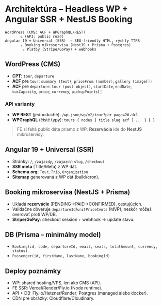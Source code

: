 # Architektúra – Headless WP + Angular SSR + NestJS Booking

```
WordPress (CMS: ACF + WPGraphQL/REST)
       ⇅ (API: public read)
Angular 19 + Universal (SSR)  → SEO-friendly HTML, rýchly TTFB
       ↘ Booking mikroservisa (NestJS + Prisma + Postgres)
        ↘ Platby (Stripe/GoPay) + webhooks
```

## WordPress (CMS)
- **CPT**: `tour`, `departure`
- **ACF** pre `tour`: `summary (text)`, `priceFrom (number)`, `gallery (image[])`
- **ACF** pre `departure`: `tour (post object)`, `startDate`, `endDate`, `busCapacity`, `price`, `currency`, `pickupPoints[]`

### API varianty
- **WP REST** (jednoduché): `/wp-json/wp/v2/tour?per_page=20` atď.
- **WPGraphQL** (čisté typy): `tours { nodes { title slug acf { ... } } }`

> FE si ťahá public dáta priamo z WP. **Rezervácia** ide do **NestJS** mikroservisy.

## Angular 19 + Universal (SSR)
- Stránky: `/`, `/zajazdy`, `/zajazd/:slug`, `/checkout`
- **SSR meta** (Title/Meta) z WP dát.
- **Schema.org**: `Tour`, `Trip`, `Organization`
- **Sitemap** generovaná z WP dát (build/cron).

## Booking mikroservisa (NestJS + Prisma)
- Ukladá **rezervácie** (PENDING→PAID→CONFIRMED), cestujúcich.
- Validačne dôveruje `departureId`/`unitPriceCents` (MVP), neskôr môžeš overovať proti WP/DB.
- **Stripe/GoPay**: checkout session + webhook → update stavu.

## DB (Prisma – minimálny model)
- `Booking(id, code, departureId, email, seats, totalAmount, currency, status)`
- `Passenger(id, firstName, lastName, bookingId)`

## Deploy poznámky
- WP: shared hosting/VPS, len ako CMS (API).
- FE SSR: Vercel/Render/Fly.io (Node runtime).
- API + DB: Fly.io/Hetzner/Render; Postgres (managed alebo docker).
- CDN pre obrázky: Cloudflare/Cloudinary.
